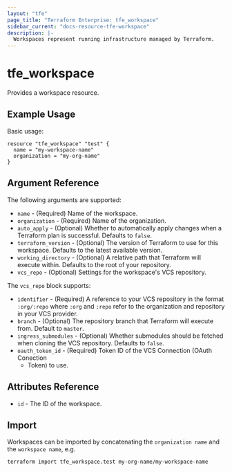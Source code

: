 ```yaml
---
layout: "tfe"
page_title: "Terraform Enterprise: tfe_workspace"
sidebar_current: "docs-resource-tfe-workspace"
description: |-
  Workspaces represent running infrastructure managed by Terraform.
---
```


# tfe_workspace

Provides a workspace resource.

## Example Usage

Basic usage:

```hcl
resource "tfe_workspace" "test" {
  name = "my-workspace-name"
  organization = "my-org-name"
}
```

## Argument Reference

The following arguments are supported:

* `name` - (Required) Name of the workspace.
* `organization` - (Required) Name of the organization.
* `auto_apply` - (Optional) Whether to automatically apply changes when a
  Terraform plan is successful. Defaults to `false`.
* `terraform_version` - (Optional) The version of Terraform to use for this
  workspace. Defaults to the latest available version.
* `working_directory` - (Optional) A relative path that Terraform will execute
  within.  Defaults to the root of your repository.
* `vcs_repo` - (Optional) Settings for the workspace's VCS repository.

The `vcs_repo` block supports:

* `identifier` - (Required) A reference to your VCS repository in the format
  `:org/:repo` where `:org` and `:repo` refer to the organization and repository
  in your VCS provider.
* `branch` - (Optional) The repository branch that Terraform will execute from.
  Default to `master`.
* `ingress_submodules` - (Optional) Whether submodules should be fetched when
  cloning the VCS repository. Defaults to `false`.
* `oauth_token_id` - (Required) Token ID of the VCS Connection (OAuth Conection
  + Token) to use.

## Attributes Reference

* `id` - The ID of the workspace.

## Import

Workspaces can be imported by concatenating the `organization name` and the
`workspace name`, e.g.

```shell
terraform import tfe_workspace.test my-org-name/my-workspace-name
```
